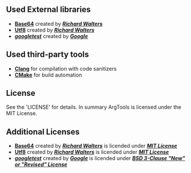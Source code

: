 ## Used External libraries
 - [**Base64**](https://github.com/rhymu8354/Base64) created by [***Richard Walters***](https://github.com/rhymu8354)
 - [**Utf8**](https://github.com/rhymu8354/Utf8) created by [***Richard Walters***](https://github.com/rhymu8354)
 - [***googletest***](https://github.com/google/googletest) created by [***Google***](https://github.com/google)

## Used third-party tools
- [**Clang**](https://clang.llvm.org) for compilation with code sanitizers
- [**CMake**](https://cmake.org) for build automation

## License

See the 'LICENSE' for details. In summary ArgTools is licensed under the MIT License.

## Additional Licenses

 - [**Base64**](https://github.com/rhymu8354/Base64) created by [***Richard Walters***](https://github.com/rhymu8354) is licended under [***MIT License***](https://github.com/rhymu8354/Base64/blob/main/LICENSE.txt)
 - [**Utf8**](https://github.com/rhymu8354/Utf8) created by [***Richard Walters***](https://github.com/rhymu8354) is licended under [***MIT License***](https://github.com/rhymu8354/Utf8/blob/main/LICENSE.txt)
 - [***googletest***](https://github.com/google/googletest) created by [***Google***](https://github.com/google) is licended under [***BSD 3-Clause "New" or "Revised" License***](https://github.com/google/googletest/blob/master/LICENSE)